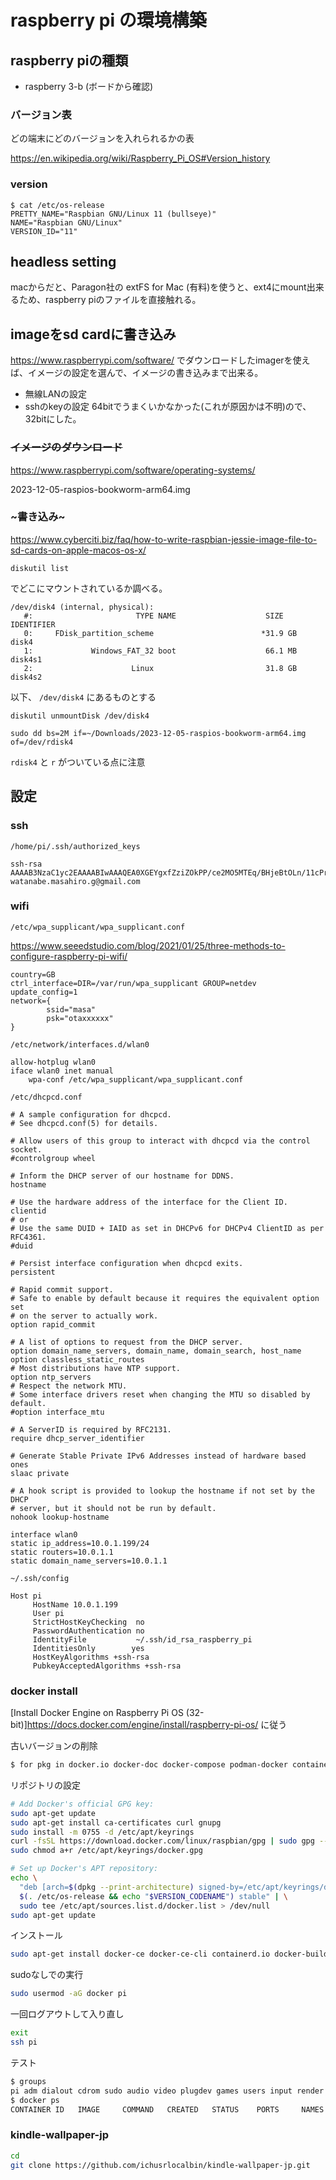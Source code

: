 # raspberry pi の環境構築

## raspberry piの種類

* raspberry 3-b (ボードから確認)

### バージョン表

どの端末にどのバージョンを入れられるかの表

https://en.wikipedia.org/wiki/Raspberry_Pi_OS#Version_history

### version

```
$ cat /etc/os-release 
PRETTY_NAME="Raspbian GNU/Linux 11 (bullseye)"
NAME="Raspbian GNU/Linux"
VERSION_ID="11"
```

## headless setting

macからだと、Paragon社の extFS for Mac (有料)を使うと、ext4にmount出来るため、raspberry piのファイルを直接触れる。

## imageをsd cardに書き込み

https://www.raspberrypi.com/software/ でダウンロードしたimagerを使えば、イメージの設定を選んで、イメージの書き込みまで出来る。
* 無線LANの設定
* sshのkeyの設定
64bitでうまくいかなかった(これが原因かは不明)ので、32bitにした。

### ~~イメージのダウンロード~~

https://www.raspberrypi.com/software/operating-systems/

2023-12-05-raspios-bookworm-arm64.img

### ~書き込み~

https://www.cyberciti.biz/faq/how-to-write-raspbian-jessie-image-file-to-sd-cards-on-apple-macos-os-x/

```
diskutil list
```
でどこにマウントされているか調べる。

```
/dev/disk4 (internal, physical):
   #:                       TYPE NAME                    SIZE       IDENTIFIER
   0:     FDisk_partition_scheme                        *31.9 GB    disk4
   1:             Windows_FAT_32 boot                    66.1 MB    disk4s1
   2:                      Linux                         31.8 GB    disk4s2
```

以下、 `/dev/disk4` にあるものとする

```
diskutil unmountDisk /dev/disk4
```

```
sudo dd bs=2M if=~/Downloads/2023-12-05-raspios-bookworm-arm64.img of=/dev/rdisk4
```

`rdisk4` と `r` がついている点に注意


## 設定

### ssh

`/home/pi/.ssh/authorized_keys`

```
ssh-rsa AAAAB3NzaC1yc2EAAAABIwAAAQEA0XGEYgxfZziZOkPP/ce2MO5MTEq/BHjeBtOLn/11cPrjikdTXdEJAWwB8dW/LZErf+nVd/uMjPq+F2jbZHhmrz9bxdWGzKfvOKZxNEO167JqL01TcUcF69I++TX7+jJiSikr5fbrLYMA3qeOwW6RaOEy0y0t9tlXHnZJMBTkti+LkGy7rZMRv57vBZ/gXy6ne2yBLzjyqt5kHKx8JyDvwAuOaKdQsN78wsEKRPei0UpYhuK3qw2MVYz10Pxlanruc7GW35U9mbFp5yICp0/25VRzVGexD7x8Q27K6zaRm6NAWs2q6kDirNrcvs7/xTePUnXInX2E/wM9FrwQS849dQ== watanabe.masahiro.g@gmail.com
```

### wifi

`/etc/wpa_supplicant/wpa_supplicant.conf`

https://www.seeedstudio.com/blog/2021/01/25/three-methods-to-configure-raspberry-pi-wifi/

```
country=GB
ctrl_interface=DIR=/var/run/wpa_supplicant GROUP=netdev
update_config=1
network={
        ssid="masa"
        psk="otaxxxxxx"
}
```

`/etc/network/interfaces.d/wlan0`

```
allow-hotplug wlan0
iface wlan0 inet manual
    wpa-conf /etc/wpa_supplicant/wpa_supplicant.conf
```

`/etc/dhcpcd.conf`

```
# A sample configuration for dhcpcd.
# See dhcpcd.conf(5) for details.

# Allow users of this group to interact with dhcpcd via the control socket.
#controlgroup wheel

# Inform the DHCP server of our hostname for DDNS.
hostname

# Use the hardware address of the interface for the Client ID.
clientid
# or
# Use the same DUID + IAID as set in DHCPv6 for DHCPv4 ClientID as per RFC4361.
#duid

# Persist interface configuration when dhcpcd exits.
persistent

# Rapid commit support.
# Safe to enable by default because it requires the equivalent option set
# on the server to actually work.
option rapid_commit

# A list of options to request from the DHCP server.
option domain_name_servers, domain_name, domain_search, host_name
option classless_static_routes
# Most distributions have NTP support.
option ntp_servers
# Respect the network MTU.
# Some interface drivers reset when changing the MTU so disabled by default.
#option interface_mtu

# A ServerID is required by RFC2131.
require dhcp_server_identifier

# Generate Stable Private IPv6 Addresses instead of hardware based ones
slaac private

# A hook script is provided to lookup the hostname if not set by the DHCP
# server, but it should not be run by default.
nohook lookup-hostname

interface wlan0
static ip_address=10.0.1.199/24
static routers=10.0.1.1
static domain_name_servers=10.0.1.1
```

`~/.ssh/config`

```
Host pi
     HostName 10.0.1.199
     User pi
     StrictHostKeyChecking  no
     PasswordAuthentication no
     IdentityFile           ~/.ssh/id_rsa_raspberry_pi
     IdentitiesOnly        yes
     HostKeyAlgorithms +ssh-rsa
     PubkeyAcceptedAlgorithms +ssh-rsa
```

### docker install

[Install Docker Engine on Raspberry Pi OS (32-bit)]https://docs.docker.com/engine/install/raspberry-pi-os/ に従う

古いバージョンの削除

```bash
$ for pkg in docker.io docker-doc docker-compose podman-docker containerd runc; do sudo apt-get remove $pkg; done
```

リポジトリの設定

```bash
# Add Docker's official GPG key:
sudo apt-get update
sudo apt-get install ca-certificates curl gnupg
sudo install -m 0755 -d /etc/apt/keyrings
curl -fsSL https://download.docker.com/linux/raspbian/gpg | sudo gpg --dearmor -o /etc/apt/keyrings/docker.gpg
sudo chmod a+r /etc/apt/keyrings/docker.gpg

# Set up Docker's APT repository:
echo \
  "deb [arch=$(dpkg --print-architecture) signed-by=/etc/apt/keyrings/docker.gpg] https://download.docker.com/linux/raspbian \
  $(. /etc/os-release && echo "$VERSION_CODENAME") stable" | \
  sudo tee /etc/apt/sources.list.d/docker.list > /dev/null
sudo apt-get update
```

インストール

```bash
sudo apt-get install docker-ce docker-ce-cli containerd.io docker-buildx-plugin docker-compose-plugin
```

sudoなしでの実行

```bash
sudo usermod -aG docker pi
```

一回ログアウトして入り直し
```bash
exit
ssh pi
```

テスト
```bash
$ groups
pi adm dialout cdrom sudo audio video plugdev games users input render netdev lpadmin docker gpio i2c spi
$ docker ps
CONTAINER ID   IMAGE     COMMAND   CREATED   STATUS    PORTS     NAMES
```


### kindle-wallpaper-jp

```bash
cd
git clone https://github.com/ichusrlocalbin/kindle-wallpaper-jp.git
```

